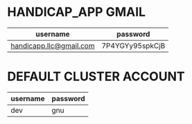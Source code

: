 # HANDICAP_APP GMAIL
| username | password |
|----------|----------|
| handicapp.llc@gmail.com | 7P4YGYy95spkCjB |


# DEFAULT CLUSTER ACCOUNT
| username | password |
|----------|----------|
| dev | gnu |
